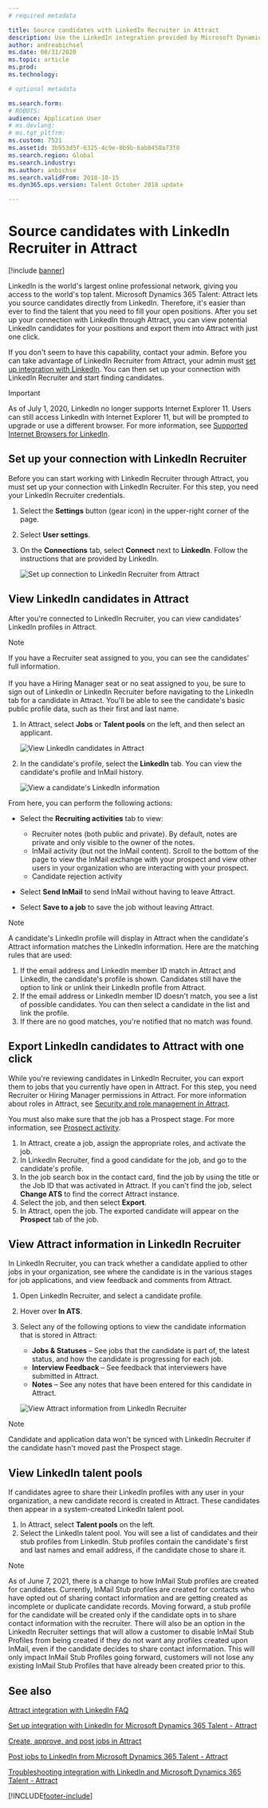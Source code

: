 ```yaml
---
# required metadata

title: Source candidates with LinkedIn Recruiter in Attract
description: Use the LinkedIn integration provided by Microsoft Dynamics 365 Talent - Attract to source job candidates through LinkedIn Recruiter.
author: andreabichsel
ms.date: 08/31/2020
ms.topic: article
ms.prod: 
ms.technology: 

# optional metadata

ms.search.form: 
# ROBOTS: 
audience: Application User
# ms.devlang: 
# ms.tgt_pltfrm: 
ms.custom: 7521
ms.assetid: 3b953d5f-6325-4c9e-8b9b-6ab0458a73f8
ms.search.region: Global
ms.search.industry: 
ms.author: anbichse
ms.search.validFrom: 2018-10-15
ms.dyn365.ops.version: Talent October 2018 update

---
```


# Source candidates with LinkedIn Recruiter in Attract

[!include [banner](includes/banner.md)]

LinkedIn is the world's largest online professional network, giving you access to the world's top talent. Microsoft Dynamics 365 Talent: Attract lets you source candidates directly from LinkedIn. Therefore, it's easier than ever to find the talent that you need to fill your open positions. After you set up your connection with LinkedIn through Attract, you can view potential LinkedIn candidates for your positions and export them into Attract with just one click.

If you don't seem to have this capability, contact your admin. Before you can take advantage of LinkedIn Recruiter from Attract, your admin must [set up integration with LinkedIn](./attract-admin-linkedin.md). You can then set up your connection with LinkedIn Recruiter and start finding candidates.

>[!IMPORTANT]
>As of July 1, 2020, LinkedIn no longer supports Internet Explorer 11. Users can still access LinkedIn with Internet Explorer 11, but will be prompted to upgrade or use a different browser. For more information, see [Supported Internet Browsers for LinkedIn](https://www.linkedin.com/help/linkedin/answer/4135/supported-internet-browsers-for-linkedin).

## Set up your connection with LinkedIn Recruiter

Before you can start working with LinkedIn Recruiter through Attract, you must set up your connection with LinkedIn Recruiter. For this step, you need your LinkedIn Recruiter credentials.

1. Select the **Settings** button (gear icon) in the upper-right corner of the page.
2. Select **User settings**.
3. On the **Connections** tab, select **Connect** next to **LinkedIn**. Follow the instructions that are provided by LinkedIn.

    ![[Set up connection to LinkedIn Recruiter from Attract](./media/attract-set-up-linkedin-recruiter-connection.png)](./media/attract-set-up-linkedin-recruiter-connection.png)

## View LinkedIn candidates in Attract

After you're connected to LinkedIn Recruiter, you can view candidates' LinkedIn profiles in Attract.

>[!NOTE]
>If you have a Recruiter seat assigned to you, you can see the candidates' full information.<br><br>
>If you have a Hiring Manager seat or no seat assigned to you, be sure to sign out of LinkedIn or LinkedIn Recruiter before navigating to the LinkedIn tab for a candidate in Attract. You'll be able to see the candidate's basic public profile data, such as their first and last name.

1. In Attract, select **Jobs** or **Talent pools** on the left, and then select an applicant.

    ![[View LinkedIn candidates in Attract](./media/attract-view-linkedin-candidates.png)](./media/attract-view-linkedin-candidates.png)

2. In the candidate's profile, select the **LinkedIn** tab. You can view the candidate's profile and InMail history.

   ![View a candidate's LinkedIn information](./media/attract-candidate-linkedin-tab.png)

From here, you can perform the following actions:

- Select the **Recruiting activities** tab to view:
   
   - Recruiter notes (both public and private). By default, notes are private and only visible to the owner of the notes.
   - InMail activity (but not the InMail content). Scroll to the bottom of the page to view the InMail exchange with your prospect and view other users in your organization who are interacting with your prospect.
   - Candidate rejection activity

- Select **Send InMail** to send InMail without having to leave Attract.

- Select **Save to a job** to save the job without leaving Attract.

> [!NOTE]
> A candidate's LinkedIn profile will display in Attract when the candidate's Attract information matches the LinkedIn information. Here are the matching rules that are used:
> 
> 1. If the email address and LinkedIn member ID match in Attract and LinkedIn, the candidate's profile is shown. Candidates still have the option to link or unlink their LinkedIn profile from Attract.
> 2. If the email address or LinkedIn member ID doesn't match, you see a list of possible candidates. You can then select a candidate in the list and link the profile.
> 3. If there are no good matches, you're notified that no match was found.

## Export LinkedIn candidates to Attract with one click

While you're reviewing candidates in LinkedIn Recruiter, you can export them to jobs that you currently have open in Attract. For this step, you need Recruiter or Hiring Manager permissions in Attract. For more information about roles in Attract, see [Security and role management in Attract](/dynamics365/unified-operations/talent/security-attract).

You must also make sure that the job has a Prospect stage. For more information, see [Prospect activity](./activities-attract.md#prospect-activity).

1. In Attract, create a job, assign the appropriate roles, and activate the job.
2. In LinkedIn Recruiter, find a good candidate for the job, and go to the candidate's profile.
3. In the job search box in the contact card, find the job by using the title or the Job ID that was activated in Attract. If you can't find the job, select **Change ATS** to find the correct Attract instance.
4. Select the job, and then select **Export**.
5. In Attract, open the job. The exported candidate will appear on the **Prospect** tab of the job.

## View Attract information in LinkedIn Recruiter

In LinkedIn Recruiter, you can track whether a candidate applied to other jobs in your organization, see where the candidate is in the various stages for job applications, and view feedback and comments from Attract.

1. Open LinkedIn Recruiter, and select a candidate profile.
2. Hover over **In ATS**.
3. Select any of the following options to view the candidate information that is stored in Attract:

    - **Jobs & Statuses** – See jobs that the candidate is part of, the latest status, and how the candidate is progressing for each job.
    - **Interview Feedback** – See feedback that interviewers have submitted in Attract.
    - **Notes** – See any notes that have been entered for this candidate in Attract.

    ![[View Attract information from LinkedIn Recruiter](./media/attract-view-information-from-linkedin-recruiter.png)](./media/attract-view-information-from-linkedin-recruiter.png)

> [!NOTE]
> Candidate and application data won't be synced with LinkedIn Recruiter if the candidate hasn't moved past the Prospect stage.

## View LinkedIn talent pools

If candidates agree to share their LinkedIn profiles with any user in your organization, a new candidate record is created in Attract. These candidates then appear in a system-created LinkedIn talent pool.

1. In Attract, select **Talent pools** on the left.
2. Select the LinkedIn talent pool. You will see a list of candidates and their stub profiles from LinkedIn. Stub profiles contain the candidate's first and last names and email address, if the candidate chose to share it.

> [!NOTE]
> As of June 7, 2021, there is a change to how InMail Stub profiles are created for candidates. Currently, InMail Stub profiles are created for contacts who have opted out of sharing contact information and are getting created as incomplete or duplicate candidate records. Moving forward, a stub profile for the candidate will be created only if the candidate opts in to share contact information with the recruiter. There will also be an option in the LinkedIn Recruiter settings that will allow a customer to disable InMail Stub Profiles from being created if they do not want any profiles created upon InMail, even if the candidate decides to share contact information. This will only impact InMail Stub Profiles going forward, customers will not lose any existing InMail Stub Profiles that have already been created prior to this.


## See also

[Attract integration with LinkedIn FAQ](./attract-linkedin-faq.md)

[Set up integration with LinkedIn for Microsoft Dynamics 365 Talent - Attract](./attract-admin-linkedin.md)

[Create, approve, and post jobs in Attract](./creating-jobs-attract.md)

[Post jobs to LinkedIn from Microsoft Dynamics 365 Talent - Attract](./attract-post-jobs-to-linkedin.md)

[Troubleshooting integration with LinkedIn and Microsoft Dynamics 365 Talent - Attract](./attract-troubleshoot-linkedin.md)


[!INCLUDE[footer-include](../includes/footer-banner.md)]
